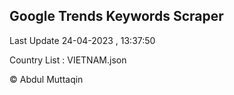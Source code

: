 

## Google Trends Keywords Scraper 
 
Last Update 24-04-2023 , 13:37:50

Country List :
VIETNAM.json



© Abdul Muttaqin 
